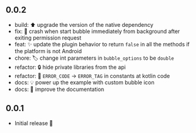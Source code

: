 ## 0.0.2

* build: ⬆️ upgrade the version of the native dependency
* fix: 🐛 crash when start bubble immediately from background after exiting permission request
* feat: ✨ update the plugin behavior to return `false` in all the methods if the platform is not Android
* chore: 🏷️ change int parameters in `bubble_options` to be `double`
* refactor: 🔒 hide private libraries from the api
* refactor: 🚚 `ERROR_CODE` -> `ERROR_TAG` in constants at kotlin code
* docs: 💡 power up the example with custom bubble icon
* docs: 📝 improve the documentation

## 0.0.1

* Initial release 🎉

